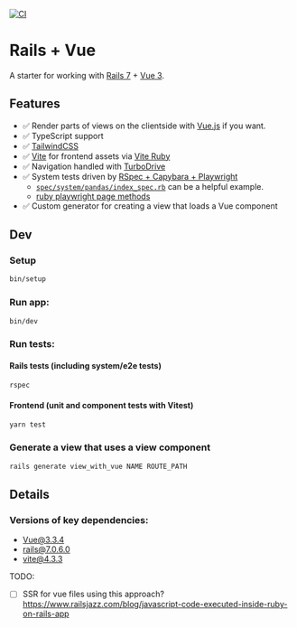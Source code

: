 [![CI](https://github.com/joekrump/rails-turbo-vue/actions/workflows/rubyonrails.yml/badge.svg)](https://github.com/joekrump/rails-turbo-vue/actions/workflows/rubyonrails.yml)

# Rails + Vue

A starter for working with [Rails 7](https://guides.rubyonrails.org/) + [Vue 3](https://vuejs.org/).

## Features

- ✅ Render parts of views on the clientside with [Vue.js]([url](https://vuejs.org/)) if you want.
- ✅ TypeScript support
- ✅ [TailwindCSS](https://tailwindcss.com/)
- ✅ [Vite](https://vitejs.dev/) for frontend assets via [Vite Ruby](https://vite-ruby.netlify.app/)
- ✅ Navigation handled with [TurboDrive](https://turbo.hotwired.dev/handbook/drive)
- ✅ System tests driven by [RSpec + Capybara + Playwright](https://playwright-ruby-client.vercel.app/docs/article/api_coverage)
   - [`spec/system/pandas/index_spec.rb`](https://github.com/joekrump/rails-turbo-vue/blob/main/spec/system/pandas/index_spec.rb) can be a helpful example.
   - [ruby playwright page methods](https://github.com/YusukeIwaki/playwright-ruby-client/blob/7c4651e224977aa5b2e1837d7fb964c4957b34a9/lib/playwright/channel_owners/page.rb)
- ✅ Custom generator for creating a view that loads a Vue component

## Dev

### Setup
```bash
bin/setup
```

### Run app:
```bash
bin/dev
```

### Run tests:

#### Rails tests (including system/e2e tests)
```bash
rspec
```

#### Frontend (unit and component tests with Vitest)

```bash
yarn test
```

### Generate a view that uses a view component

```bash
rails generate view_with_vue NAME ROUTE_PATH
```

## Details

### Versions of key dependencies:

- Vue@3.3.4
- rails@7.0.6.0
- vite@4.3.3

TODO:
- [ ] SSR for vue files using this approach? https://www.railsjazz.com/blog/javascript-code-executed-inside-ruby-on-rails-app
